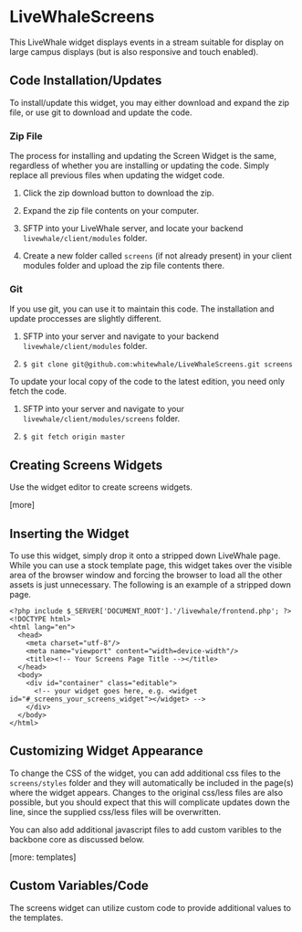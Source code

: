 LiveWhaleScreens
================

This LiveWhale widget displays events in a stream suitable for display on large campus displays (but is also responsive and touch enabled).

## Code Installation/Updates

To install/update this widget, you may either download and expand the zip file, or use git to download and update the code.

### Zip File

The process for installing and updating the Screen Widget is the same, regardless of whether you are installing or updating the code. Simply replace all previous files when updating the widget code.

1. Click the zip download button to download the zip.

2. Expand the zip file contents on your computer.

3. SFTP into your LiveWhale server, and locate your backend `livewhale/client/modules` folder.

4. Create a new folder called `screens` (if not already present) in your client modules folder and upload the zip file contents there.

### Git

If you use git, you can use it to maintain this code. The installation and update proccesses are slightly different.

1. SFTP into your server and navigate to your backend `livewhale/client/modules` folder.

2. `$ git clone git@github.com:whitewhale/LiveWhaleScreens.git screens`

To update your local copy of the code to the latest edition, you need only fetch the code.

1. SFTP into your server and navigate to your `livewhale/client/modules/screens` folder.

2. `$ git fetch origin master`

## Creating Screens Widgets

Use the widget editor to create screens widgets.

[more]

## Inserting the Widget

To use this widget, simply drop it onto a stripped down LiveWhale page. While you can use a stock template page, this widget takes over the visible area of the browser window and forcing the browser to load all the other assets is just unnecessary. The following is an example of a stripped down page.

```
<?php include $_SERVER['DOCUMENT_ROOT'].'/livewhale/frontend.php'; ?>
<!DOCTYPE html>
<html lang="en">
  <head>
    <meta charset="utf-8"/>
    <meta name="viewport" content="width=device-width"/>
    <title><!-- Your Screens Page Title --></title>
  </head>
  <body>
    <div id="container" class="editable">
      <!-- your widget goes here, e.g. <widget id="#_screens_your_screens_widget"></widget> -->
    </div>
  </body>
</html>
```

## Customizing Widget Appearance

To change the CSS of the widget, you can add additional css files to the `screens/styles` folder and they will automatically be included in the page(s) where the widget appears. Changes to the original css/less files are also possible, but you should expect that this will complicate updates down the line, since the supplied css/less files will be overwritten.

You can also add additional javascript files to add custom varibles to the backbone core as discussed below.

[more: templates]

## Custom Variables/Code

The screens widget can utilize custom code to provide additional values to the templates.
